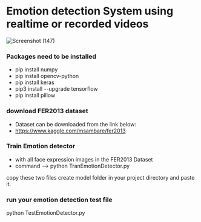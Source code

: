 # Emotion detection System using realtime or recorded videos

![Screenshot (147)](https://user-images.githubusercontent.com/63340485/196006988-ba9147ad-a729-410b-adff-1063d090fb1f.png)

### Packages need to be installed
- pip install numpy
- pip install opencv-python
- pip install keras
- pip3 install --upgrade tensorflow
- pip install pillow

### download FER2013 dataset
- Dataset can be downloaded from the link below:
- https://www.kaggle.com/msambare/fer2013

### Train Emotion detector
- with all face expression images in the FER2013 Dataset
- command --> python TranEmotionDetector.py

copy these two files create model folder in your project directory and paste it.

### run your emotion detection test file
python TestEmotionDetector.py
